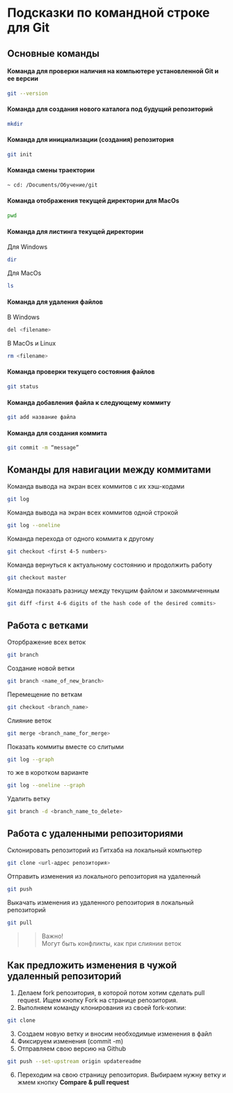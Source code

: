 # Подсказки по командной строке для Git

## Основные команды

#### Команда для проверки наличия на компьютере установленной Git и ее версии
```sh
git --version
```
#### Команда для создания нового каталога под будущий репозиторий
```sh
mkdir
```
#### Команда для инициализации (создания) репозитория

```sh
git init
```
#### Команда смены траектории
```sh
~ cd: /Documents/Обучение/git
```
#### Команда отображения текущей директории для MacOs
```sh
pwd
```
#### Команда для листинга текущей директории 
Для Windows

```sh
dir
```
Для MacOs
```sh
ls
```
#### Команда для удаления файлов 
В Windows 
```sh
del <filename>
```
В MacOs и Linux
```sh
rm <filename>
```
#### Команда проверки текущего состояния файлов 
```sh
git status
```
#### Команда добавления файла к следующему коммиту
```sh 
git add название файла
```
#### Команда для cоздания коммита
```sh
git commit -m “message”
```

## Команды для навигации между коммитами

Команда вывода на экран всех коммитов с их хэш-кодами
```sh
git log
```
Команда вывода на экран всех коммитов одной строкой
```sh
git log --oneline
```
Команда перехода от одного коммита к другому
```sh
git checkout <first 4-5 numbers>
```
Команда вернуться к актуальному состоянию и продолжить работу
```sh
git checkout master
```
Команда показать разницу между текущим файлом и закоммиченным
```sh
git diff <first 4-6 digits of the hash code of the desired commits>
```
## Работа с ветками

Оторбражение всех веток
 ```sh
 git branch
```
Создание новой ветки
```sh
git branch <name_of_new_branch>
```
Перемещение по веткам
 ```sh
 git checkout <branch_name>
 ```
Слияние веток
```sh
git merge <branch_name_for_merge>
```
Показать коммиты вместе со слитыми
```sh
git log --graph
```
то же в коротком варианте
```sh
git log --oneline --graph
``` 
Удалить ветку
```sh
git branch -d <branch_name_to_delete>
```

## Работа с удаленными репозиториями
Склонировать репозиторий из Гитхаба на локальный компьютер
```sh
git clone <url-адрес репозитория>
```
Отправить изменения из локального репозитория на удаленный
```sh
git push
```
Выкачать изменения из удаленного репозитория в локальный репозиторий
```sh
git pull
```
>>Важно!    
>> Могут быть конфликты, как при слиянии веток

## Как предложить изменения в чужой удаленный репозиторий

1. Делаем fork репозитория, в которой потом хотим сделать pull request. Ищем кнопку Fork на странице репозитория.
2. Выполняем команду клонирования из своей fork-копии:
```sh
git clone
```
3. Создаем новую ветку и вносим необходимые изменения в файл
4. Фиксируем изменения (commit -m)
4. Отправляем свою версию на Github
```sh
git push --set-upstream origin updatereadme
```
6. Переходим на свою страницу репозитория. Выбираем нужну ветку и жмем кнопку **Compare & pull request**

